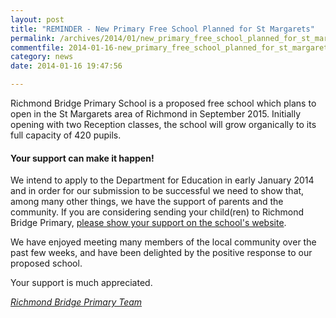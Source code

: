 ```yaml
---
layout: post
title: "REMINDER - New Primary Free School Planned for St Margarets"
permalink: /archives/2014/01/new_primary_free_school_planned_for_st_margarets_1.html
commentfile: 2014-01-16-new_primary_free_school_planned_for_st_margarets_1
category: news
date: 2014-01-16 19:47:56

---
```


Richmond Bridge Primary School is a proposed free school which plans to open in the St Margarets area of Richmond in September 2015. Initially opening with two Reception classes, the school will grow organically to its full capacity of 420 pupils.

#### Your support can make it happen!

We intend to apply to the Department for Education in early January 2014 and in order for our submission to be successful we need to show that, among many other things, we have the support of parents and the community. If you are considering sending your child(ren) to Richmond Bridge Primary, [please show your support on the school's website](http://www.richmondbridgeprimary.co.uk/register/).

We have enjoyed meeting many members of the local community over the past few weeks, and have been delighted by the positive response to our proposed school.

Your support is much appreciated.

<em>[Richmond Bridge Primary Team](http://www.richmondbridgeprimary.co.uk</em>)
